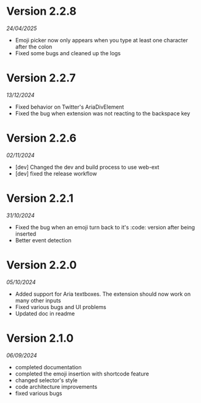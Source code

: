 # Version 2.2.8
*24/04/2025*

- Emoji picker now only appears when you type at least one character after the colon
- Fixed some bugs and cleaned up the logs

# Version 2.2.7
*13/12/2024*

- Fixed behavior on Twitter's AriaDivElement
- Fixed the bug when extension was not reacting to the backspace key

# Version 2.2.6
*02/11/2024*

- [dev] Changed the dev and build process to use web-ext
- [dev] fixed the release workflow

# Version 2.2.1
*31/10/2024*

- Fixed the bug when an emoji turn back to it's :code: version after being inserted
- Better event detection

# Version 2.2.0
*05/10/2024*

- Added support for Aria textboxes. The extension should now work on many other inputs
- Fixed various bugs and UI problems
- Updated doc in readme

# Version 2.1.0
*06/09/2024*
- completed documentation
- completed the emoji insertion with shortcode feature
- changed selector's style
- code architecture improvements
- fixed various bugs